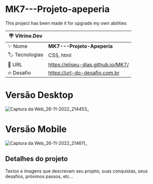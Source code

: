 # MK7---Projeto-apeperia

This project has been made it for upgrade my own abilities 

| :placard: Vitrine.Dev |     |
| -------------  | --- |
| :sparkles: Nome        | **MK7---Projeto-Apeperia**
| :label: Tecnologias | CSS, html
| :rocket: URL         | https://eliseu-dias.github.io/MK7/
| :fire: Desafio     | https://url-do-desafio.com.br

<!-- Inserir imagem com a #vitrinedev ao final do link -->

<h1> Versão Desktop</h1>

![Captura da Web_26-11-2022_214453_](https://user-images.githubusercontent.com/111696857/204114351-19ed56ac-b057-4948-af87-3a2f28950332.jpeg#vitrinedev)

<h1> Versão Mobile</h1>

![Captura da Web_26-11-2022_214611_](https://user-images.githubusercontent.com/111696857/204114357-4ba9f0e6-55ff-44dd-a1ca-2fe875e2d7d1.jpeg#vitrinedev)

## Detalhes do projeto

Textos e imagens que descrevam seu projeto, suas conquistas, seus desafios, próximos passos, etc...
